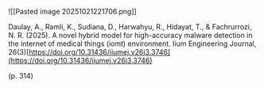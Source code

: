![[Pasted image 20251021221706.png]]

Daulay, A., Ramli, K., Sudiana, D., Harwahyu, R., Hidayat, T., & Fachrurrozi, N. R. (2025). A novel hybrid model for high-accuracy malware detection in the internet of medical things (iomt) environment. Iium Engineering Journal, 26(3)[https://doi.org/10.31436/iiumej.v26i3.3746](https://doi.org/10.31436/iiumej.v26i3.3746)

(p. 314)